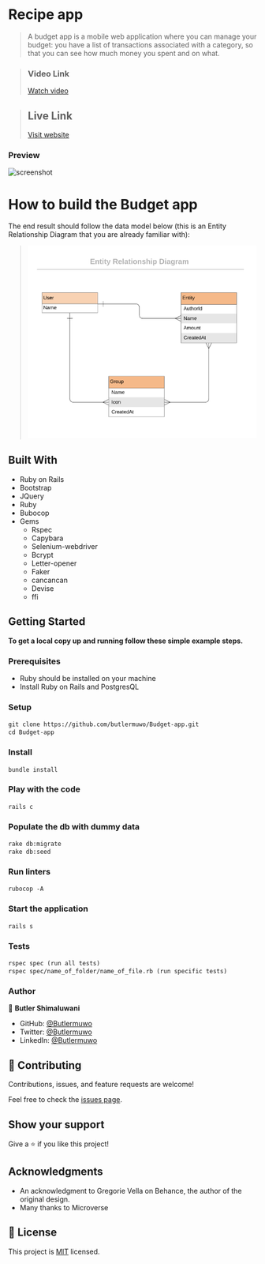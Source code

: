 # Recipe app

>  A budget app is a mobile web application where you can manage your budget: you have a list of transactions associated with a category, so that you can see how much money you spent and on what.


> ### Video Link
> [Watch video](https://www.loom.com/share/9c4d1ccafdd04a43a8f126e144408689)

> ## Live Link
> [Visit website]()

### Preview

![screenshot]()


# How to build the Budget app
The end result should follow the data model below (this is an Entity Relationship Diagram that you are already familiar with):

> ![](app/assets/images/erd_diagram.png)

## Built With

- Ruby on Rails
- Bootstrap
- JQuery
- Ruby
- Bubocop
- Gems
  - Rspec
  - Capybara
  - Selenium-webdriver
  - Bcrypt
  - Letter-opener
  - Faker
  - cancancan
  - Devise
  - ffi


## Getting Started

**To get a local copy up and running follow these simple example steps.**

### Prerequisites
- Ruby should be installed on your machine
- Install Ruby on Rails and PostgresQL

### Setup
```
git clone https://github.com/butlermuwo/Budget-app.git
cd Budget-app
```
### Install
```
bundle install
```

### Play with the code
```
rails c
```

### Populate the db with dummy data
```
rake db:migrate
rake db:seed
```

### Run linters
```
rubocop -A
```

### Start the application
```
rails s
```

### Tests
```
rspec spec (run all tests)
rspec spec/name_of_folder/name_of_file.rb (run specific tests)
```
### Author

👤 **Butler Shimaluwani**

- GitHub: [@Butlermuwo](https://github.com/butlermuwo)
- Twitter: [@Butlermuwo](https://twitter.com/ButlerMuwo)
- LinkedIn: [@Butlermuwo](https://www.linkedin.com/in/butlermuwo)

## 🤝 Contributing

Contributions, issues, and feature requests are welcome!

Feel free to check the [issues page](../../issues/).

## Show your support

Give a ⭐️ if you like this project!

## Acknowledgments
-  An acknowledgment to Gregorie Vella on Behance, the author of the original design.
- Many thanks to Microverse

## 📝 License

This project is [MIT](./MIT.md) licensed.